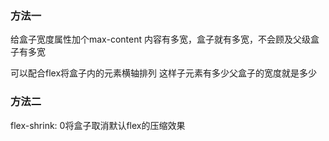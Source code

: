 ### 方法一

给盒子宽度属性加个max-content 内容有多宽，盒子就有多宽，不会顾及父级盒子有多宽

可以配合flex将盒子内的元素横轴排列 这样子元素有多少父盒子的宽度就是多少

### 方法二

flex-shrink: 0将盒子取消默认flex的压缩效果